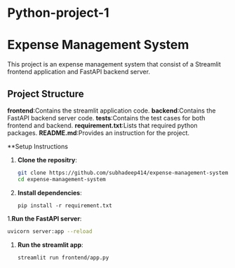 # Python-project-1

# Expense Management System


This project is an expense management system that consist of a Streamlit frontend application and FastAPI backend server.


## Project Structure

**frontend**:Contains the streamlit application code.
**backend**:Contains the FastAPI backend server code.
**tests**:Contains the test cases for both frontend and backend.
**requirement.txt**:Lists that required python packages.
**README.md**:Provides an instruction for the project.

**Setup Instructions

1. **Clone the repositry**:
   ```bash
   git clone https://github.com/subhadeep414/expense-management-system
   cd expense-management-system
   ```

1. **Install dependencies**:
   ```commandline
   pip install -r requirement.txt
   ```

1.**Run the FastAPI server**:
 
```bash
uvicorn server:app --reload
```
1. **Run the streamlit app**:
    ```commandline
    streamlit run frontend/app.py
    ```
